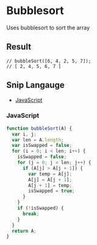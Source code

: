 # Bubblesort
Uses bubblesort to sort the array

## Result
```
// bubbleSort([6, 4, 2, 5, 7]);
// [ 2, 4, 5, 6, 7 ]
```

## Snip Langauge

- [JavaScript](#javascript)

### JavaScript

```js
function bubbleSort(A) {
  var i, j;
  var len = A.length;
  var isSwapped = false;
  for (i = 0; i < len; i++) {
    isSwapped = false;
    for (j = 0; j < len; j++) {
      if (A[j] > A[j + 1]) {
        var temp = A[j];
        A[j] = A[j + 1];
        A[j + 1] = temp;
        isSwapped = true;
      }
    }
    if (!isSwapped) {
      break;
    }
  }
  return A;
}
```
